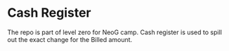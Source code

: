 # Cash Register

The repo is part of level zero for NeoG camp. Cash register is used to spill out the exact change for the Billed amount. 